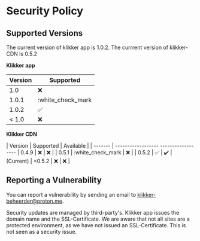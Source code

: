 # Security Policy

## Supported Versions

The current version of klikker app is 1.0.2.
The currrent version of klikker-CDN is 0.5.2

**Klikker app**

| Version | Supported          |
| ------- | ------------------ |
| 1.0     | :x:                |
| 1.0.1   | :white_check_mark  |
| 1.0.2   | :white_check_mark: | (Current Build) 🌵
| < 1.0   | :x:                |

**Klikker CDN**

| Version | Supported          | Available      |
| ------- | ------------------ ------------------
| 0.4.9   | :x:                | :x:            |
| 0.5.1   | :white_check_mark  | :x:            |
| 0.5.2   | :white_check_mark: | ✔️            | (Current)
| <0.5.2  | :x:                | :x:            |


## Reporting a Vulnerability

You can report a vulnerability by sending an email to klikker-beheerder@proton.me. 

Security updates are managed by third-party's. Klikker app issues the domain name and the SSL-Certificate. 
We are aware that not all sites are a protected environment, as we have not issued an SSL-Certificate. This is not seen as a security issue.
